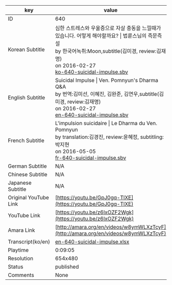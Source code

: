|  key  |  value  |
|-------|---------|
| ID            | 640 |
| Korean Subtitle | 심한 스트레스와 우울증으로 자살 충동을 느낄때가 있습니다. 어떻게 해야할까요? \| 법륜스님의 즉문즉설<br>by 한국어녹취:Moon,subtitle(김미경, review:김재명)<br>on 2016-02-27<br>[ko-640-suicidal-impulse.sbv](https://github.com/jungtosociety/dharma-qna/raw/master/sub/640/ko-640-suicidal-impulse.sbv)<br>|
| English Subtitle | Suicidal Impulse \| Ven. Pomnyun's Dharma Q&A<br>by 번역:김미선, 이혜진, 김완준, 김연우,subtitle(김미경, review:김재명)<br>on 2016-02-27<br>[en-640-suicidal-impulse.sbv](https://github.com/jungtosociety/dharma-qna/raw/master/sub/640/en-640-suicidal-impulse.sbv)<br>|
| French Subtitle | L'impulsion suicidaire \| Le Dharma du Ven. Pomnyun<br>by translation:김경진, review:윤혜정, subtitling:박지현<br>on 2016-05-05<br>[fr-640-suicidal-impulse.sbv](https://github.com/jungtosociety/dharma-qna/raw/master/sub/640/fr-640-suicidal-impulse.sbv)<br>|
| German Subtitle | N/A |
| Chinese Subtitle | N/A |
| Japanese Subtitle | N/A |
| Original YouTube Link  | [https://youtu.be/GpJ0gq-TlXE](https://youtu.be/GpJ0gq-TlXE) |
| YouTube Link  | [https://youtu.be/z6lxOZF2Wgk](https://youtu.be/z6lxOZF2Wgk) |
| Amara Link    | [http://amara.org/en/videos/w8ymWLXzTcyF](http://amara.org/en/videos/w8ymWLXzTcyF) |
| Transcript(ko/en) | [en-640-suicidal-impulse.xlsx](https://github.com/jungtosociety/dharma-qna/raw/master/sub/640/en-640-suicidal-impulse.xlsx) |
| Playtime | 0:09:05 |
| Resolution | 654x480|
| Status | published |
| Comments | None |
